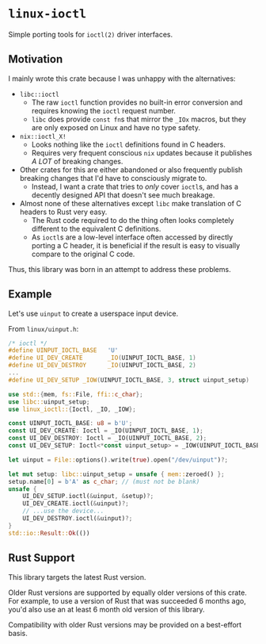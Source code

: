# `linux-ioctl`

Simple porting tools for `ioctl(2)` driver interfaces.

## Motivation

I mainly wrote this crate because I was unhappy with the alternatives:

- `libc::ioctl`
  - The raw `ioctl` function provides no built-in error conversion and requires knowing the `ioctl` request number.
  - `libc` does provide `const fn`s that mirror the `_IOx` macros, but they are only exposed on Linux and have no type safety.
- `nix::ioctl_X!`
  - Looks nothing like the `ioctl` definitions found in C headers.
  - Requires very frequent conscious `nix` updates because it publishes *A LOT* of breaking changes.
- Other crates for this are either abandoned or also frequently publish breaking changes that I'd have to consciously migrate to.
  - Instead, I want a crate that tries to *only* cover `ioctl`s, and has a decently designed API that doesn't see much breakage.
- Almost none of these alternatives except `libc` make translation of C headers to Rust very easy.
  - The Rust code required to do the thing often looks completely different to the equivalent C definitions.
  - As `ioctl`s are a low-level interface often accessed by directly porting a C header, it is beneficial if the result is easy to visually compare to the original C code.

Thus, this library was born in an attempt to address these problems.

## Example

Let's use `uinput` to create a userspace input device.

From `linux/uinput.h`:

```c
/* ioctl */
#define UINPUT_IOCTL_BASE	'U'
#define UI_DEV_CREATE		_IO(UINPUT_IOCTL_BASE, 1)
#define UI_DEV_DESTROY		_IO(UINPUT_IOCTL_BASE, 2)
...
#define UI_DEV_SETUP _IOW(UINPUT_IOCTL_BASE, 3, struct uinput_setup)
```

```rust
use std::{mem, fs::File, ffi::c_char};
use libc::uinput_setup;
use linux_ioctl::{Ioctl, _IO, _IOW};

const UINPUT_IOCTL_BASE: u8 = b'U';
const UI_DEV_CREATE: Ioctl = _IO(UINPUT_IOCTL_BASE, 1);
const UI_DEV_DESTROY: Ioctl = _IO(UINPUT_IOCTL_BASE, 2);
const UI_DEV_SETUP: Ioctl<*const uinput_setup> = _IOW(UINPUT_IOCTL_BASE, 3);

let uinput = File::options().write(true).open("/dev/uinput")?;

let mut setup: libc::uinput_setup = unsafe { mem::zeroed() };
setup.name[0] = b'A' as c_char; // (must not be blank)
unsafe {
    UI_DEV_SETUP.ioctl(&uinput, &setup)?;
    UI_DEV_CREATE.ioctl(&uinput)?;
    // ...use the device...
    UI_DEV_DESTROY.ioctl(&uinput)?;
}
std::io::Result::Ok(())
```

## Rust Support

This library targets the latest Rust version.

Older Rust versions are supported by equally older versions of this crate. For example, to use a
version of Rust that was succeeded 6 months ago, you'd also use an at least 6 month old version of
this library.

Compatibility with older Rust versions may be provided on a best-effort basis.
